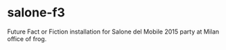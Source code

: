 # salone-f3

Future Fact or Fiction installation for Salone del Mobile 2015 party at Milan
office of frog.
